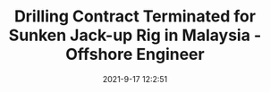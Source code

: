 ---
"title": "Drilling Contract Terminated for Sunken Jack-up Rig in Malaysia - Offshore Engineer"
"date": "2021-9-17 12:2:51"
"feed_name": "GOOGLENEWSDRILLING"
"feed_website": "https://news.google.com/search?q=drilling%2Bincident&hl=en-US&gl=US&ceid=US:en"
"feed_rss": "https://news.google.com/rss/search?q=drilling%2Bincident&hl=en-US&gl=US&ceid=US:en"
"link": "https://www.oedigital.com/news/490717-drilling-contract-terminated-for-sunken-jack-up-rig-in-malaysia"
"file": "_posts/2021-1-1-9e7fa396167597a8ea563f5fe8d7a5605a85127b.md"
"accident": "0"
"drilling": "0"
"dead": "0"
"injured": "0"
"where": "unknown site"
---